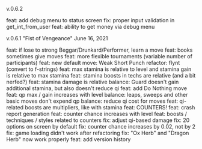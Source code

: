 v.0.6.2


feat: add debug menu to status screen
fix: proper input validation in get_int_from_user
feat: ability to get money via debug menu


v.0.6.1
"Fist of Vengeance"
June 16, 2021

feat: if lose to strong Beggar/Drunkard/Performer, learn a move
feat: books sometimes give moves
feat: more flexible tournaments (variable number of participants)
feat: new default move: Weak Short Punch
refactor: flynt (convert to f-strings)
feat: max stamina is relative to level and stamina gain is relative to max stamina
feat: stamina boosts in techs are relative (and a bit nerfed?)
feat: stamina damage is relative
balance: Guard doesn't gain additional stamina, but also doesn't reduce qi
feat: add Do Nothing move
feat: qp max / gain increases with level
balance: leaps, sweeps and other basic moves don't expend qp
balance: reduce qi cost for moves
feat: qi-related boosts are multipliers, like with stamina
feat: COUNTERS!
feat: crash report generation
feat: counter chance increases with level
feat: boosts / techniques / styles related to counters
fix: adjust qi-based damage
fix: 20 options on screen by default
fix: counter chance increases by 0.02, not by 2
fix: game loading didn't work after refactoring
fix: "Ox Herb" and "Dragon Herb" now work properly
feat: add version history
